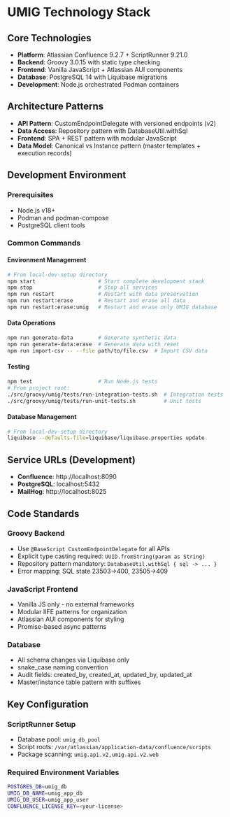 # UMIG Technology Stack

## Core Technologies

- **Platform**: Atlassian Confluence 9.2.7 + ScriptRunner 9.21.0
- **Backend**: Groovy 3.0.15 with static type checking
- **Frontend**: Vanilla JavaScript + Atlassian AUI components
- **Database**: PostgreSQL 14 with Liquibase migrations
- **Development**: Node.js orchestrated Podman containers

## Architecture Patterns

- **API Pattern**: CustomEndpointDelegate with versioned endpoints (v2)
- **Data Access**: Repository pattern with DatabaseUtil.withSql
- **Frontend**: SPA + REST pattern with modular JavaScript
- **Data Model**: Canonical vs Instance pattern (master templates + execution records)

## Development Environment

### Prerequisites

- Node.js v18+
- Podman and podman-compose
- PostgreSQL client tools

### Common Commands

#### Environment Management

```bash
# From local-dev-setup directory
npm start                    # Start complete development stack
npm stop                     # Stop all services
npm run restart              # Restart with data preservation
npm run restart:erase        # Restart and erase all data
npm run restart:erase:umig   # Restart and erase only UMIG database
```

#### Data Operations

```bash
npm run generate-data        # Generate synthetic data
npm run generate-data:erase  # Generate data with reset
npm run import-csv -- --file path/to/file.csv  # Import CSV data
```

#### Testing

```bash
npm test                     # Run Node.js tests
# From project root:
./src/groovy/umig/tests/run-integration-tests.sh  # Integration tests
./src/groovy/umig/tests/run-unit-tests.sh         # Unit tests
```

#### Database Management

```bash
# From local-dev-setup directory
liquibase --defaults-file=liquibase/liquibase.properties update
```

## Service URLs (Development)

- **Confluence**: http://localhost:8090
- **PostgreSQL**: localhost:5432
- **MailHog**: http://localhost:8025

## Code Standards

### Groovy Backend

- Use `@BaseScript CustomEndpointDelegate` for all APIs
- Explicit type casting required: `UUID.fromString(param as String)`
- Repository pattern mandatory: `DatabaseUtil.withSql { sql -> ... }`
- Error mapping: SQL state 23503→400, 23505→409

### JavaScript Frontend

- Vanilla JS only - no external frameworks
- Modular IIFE patterns for organization
- Atlassian AUI components for styling
- Promise-based async patterns

### Database

- All schema changes via Liquibase only
- snake_case naming convention
- Audit fields: created_by, created_at, updated_by, updated_at
- Master/instance table pattern with suffixes

## Key Configuration

### ScriptRunner Setup

- Database pool: `umig_db_pool`
- Script roots: `/var/atlassian/application-data/confluence/scripts`
- Package scanning: `umig.api.v2,umig.api.v2.web`

### Required Environment Variables

```bash
POSTGRES_DB=umig_db
UMIG_DB_NAME=umig_app_db
UMIG_DB_USER=umig_app_user
CONFLUENCE_LICENSE_KEY=<your-license>
```
